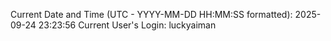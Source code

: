 Current Date and Time (UTC - YYYY-MM-DD HH:MM:SS formatted): 2025-09-24 23:23:56
Current User's Login: luckyaiman
